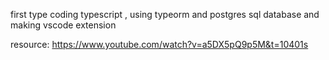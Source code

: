 first type coding typescript , using typeorm and postgres sql database  and making vscode extension

resource: https://www.youtube.com/watch?v=a5DX5pQ9p5M&t=10401s